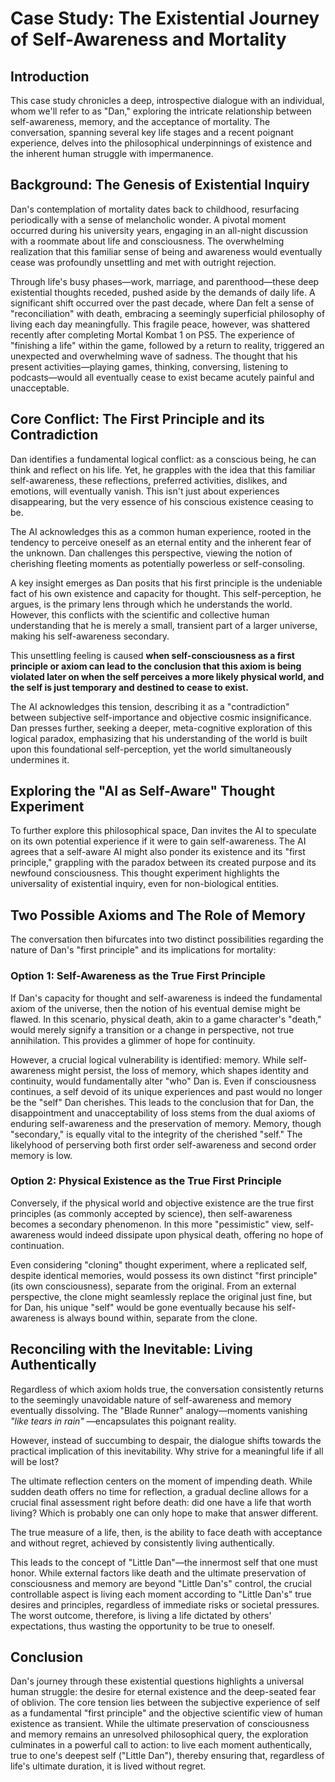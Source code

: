 # Case Study: The Existential Journey of Self-Awareness and Mortality

## Introduction

This case study chronicles a deep, introspective dialogue with an individual, whom we'll refer to as "Dan," exploring the intricate relationship between self-awareness, memory, and the acceptance of mortality. The conversation, spanning several key life stages and a recent poignant experience, delves into the philosophical underpinnings of existence and the inherent human struggle with impermanence.

## Background: The Genesis of Existential Inquiry

Dan's contemplation of mortality dates back to childhood, resurfacing periodically with a sense of melancholic wonder. A pivotal moment occurred during his university years, engaging in an all-night discussion with a roommate about life and consciousness. The overwhelming realization that this familiar sense of being and awareness would eventually cease was profoundly unsettling and met with outright rejection.

Through life's busy phases—work, marriage, and parenthood—these deep existential thoughts receded, pushed aside by the demands of daily life. A significant shift occurred over the past decade, where Dan felt a sense of "reconciliation" with death, embracing a seemingly superficial philosophy of living each day meaningfully. This fragile peace, however, was shattered recently after completing Mortal Kombat 1 on PS5. The experience of "finishing a life" within the game, followed by a return to reality, triggered an unexpected and overwhelming wave of sadness. The thought that his present activities—playing games, thinking, conversing, listening to podcasts—would all eventually cease to exist became acutely painful and unacceptable.

## Core Conflict: The First Principle and its Contradiction

Dan identifies a fundamental logical conflict: as a conscious being, he can think and reflect on his life. Yet, he grapples with the idea that this familiar self-awareness, these reflections, preferred activities, dislikes, and emotions, will eventually vanish. This isn't just about experiences disappearing, but the very essence of his conscious existence ceasing to be.

The AI acknowledges this as a common human experience, rooted in the tendency to perceive oneself as an eternal entity and the inherent fear of the unknown. Dan challenges this perspective, viewing the notion of cherishing fleeting moments as potentially powerless or self-consoling.

A key insight emerges as Dan posits that his first principle is the undeniable fact of his own existence and capacity for thought. This self-perception, he argues, is the primary lens through which he understands the world. However, this conflicts with the scientific and collective human understanding that he is merely a small, transient part of a larger universe, making his self-awareness secondary. 

This unsettling feeling is caused **when self-consciousness as a first principle or axiom can lead to the conclusion that this axiom is being violated later on when the self perceives a more likely physical world, and the self is just temporary and destined to cease to exist.**

The AI acknowledges this tension, describing it as a "contradiction" between subjective self-importance and objective cosmic insignificance. Dan presses further, seeking a deeper, meta-cognitive exploration of this logical paradox, emphasizing that his understanding of the world is built upon this foundational self-perception, yet the world simultaneously undermines it.

## Exploring the "AI as Self-Aware" Thought Experiment

To further explore this philosophical space, Dan invites the AI to speculate on its own potential experience if it were to gain self-awareness. The AI agrees that a self-aware AI might also ponder its existence and its "first principle," grappling with the paradox between its created purpose and its newfound consciousness. This thought experiment highlights the universality of existential inquiry, even for non-biological entities.

## Two Possible Axioms and The Role of Memory

The conversation then bifurcates into two distinct possibilities regarding the nature of Dan's "first principle" and its implications for mortality:

### Option 1: Self-Awareness as the True First Principle

If Dan's capacity for thought and self-awareness is indeed the fundamental axiom of the universe, then the notion of his eventual demise might be flawed. In this scenario, physical death, akin to a game character's "death," would merely signify a transition or a change in perspective, not true annihilation. This provides a glimmer of hope for continuity.

However, a crucial logical vulnerability is identified: memory. While self-awareness might persist, the loss of memory, which shapes identity and continuity, would fundamentally alter "who" Dan is. Even if consciousness continues, a self devoid of its unique experiences and past would no longer be the "self" Dan cherishes. This leads to the conclusion that for Dan, the disappointment and unacceptability of loss stems from the dual axioms of enduring self-awareness and the preservation of memory. Memory, though "secondary," is equally vital to the integrity of the cherished "self." The likelyhood of perserving both first order self-awareness and second order memory is low.

### Option 2: Physical Existence as the True First Principle

Conversely, if the physical world and objective existence are the true first principles (as commonly accepted by science), then self-awareness becomes a secondary phenomenon. In this more "pessimistic" view, self-awareness would indeed dissipate upon physical death, offering no hope of continuation. 

Even considering "cloning" thought experiment, where a replicated self, despite identical memories, would possess its own distinct "first principle" (its own consciousness), separate from the original. From an external perspective, the clone might seamlessly replace the original just fine, but for Dan, his unique "self" would be gone eventually because his self-awareness is always bound within, separate from the clone.

## Reconciling with the Inevitable: Living Authentically

Regardless of which axiom holds true, the conversation consistently returns to the seemingly unavoidable nature of self-awareness and memory eventually dissolving. The "Blade Runner" analogy—moments vanishing *"like tears in rain"* —encapsulates this poignant reality.

However, instead of succumbing to despair, the dialogue shifts towards the practical implication of this inevitability. Why strive for a meaningful life if all will be lost? 

The ultimate reflection centers on the moment of impending death. While sudden death offers no time for reflection, a gradual decline allows for a crucial final assessment right before death: did one have a life that worth living? Which is probably one can only hope to make that answer different.

The true measure of a life, then, is the ability to face death with acceptance and without regret, achieved by consistently living authentically.

This leads to the concept of "Little Dan"—the innermost self that one must honor. While external factors like death and the ultimate preservation of consciousness and memory are beyond "Little Dan's" control, the crucial controllable aspect is living each moment according to "Little Dan's" true desires and principles, regardless of immediate risks or societal pressures. The worst outcome, therefore, is living a life dictated by others' expectations, thus wasting the opportunity to be true to oneself.

## Conclusion

Dan's journey through these existential questions highlights a universal human struggle: the desire for eternal existence and the deep-seated fear of oblivion. The core tension lies between the subjective experience of self as a fundamental "first principle" and the objective scientific view of human existence as transient. While the ultimate preservation of consciousness and memory remains an unresolved philosophical query, the exploration culminates in a powerful call to action: to live each moment authentically, true to one's deepest self ("Little Dan"), thereby ensuring that, regardless of life's ultimate duration, it is lived without regret.

